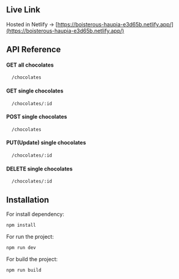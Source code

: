 ## Live Link

Hosted in Netlify -> [https://boisterous-haupia-e3d65b.netlify.app/](https://boisterous-haupia-e3d65b.netlify.app/)

## API Reference

#### GET all chocolates

```http
  /chocolates
```

#### GET single chocolates

```http
  /chocolates/:id
```

#### POST single chocolates

```http
  /chocolates
```

#### PUT(Update) single chocolates

```http
  /chocolates/:id
```

#### DELETE single chocolates

```http
  /chocolates/:id
```

## Installation

For install dependency:

```sh
npm install
```

For run the project:

```sh
npm run dev
```

For build the project:

```sh
npm run build
```
